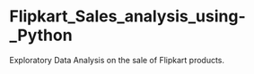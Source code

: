# Flipkart_Sales_analysis_using-_Python
Exploratory Data Analysis on the sale of Flipkart products.
